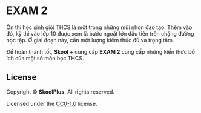 # EXAM 2

Ôn thi học sinh giỏi THCS là một trong những mũi nhọn đào tạo. Thêm vào đó, kỳ thi vào lớp 10 được xem là bước ngoặt lớn đầu tiên trên chặng đường học tập. Ở giai đoạn này, cần một lượng kiếm thức đủ và trọng tâm.

Để hoàn thành tốt, **Skool +** cung cấp **EXAM 2** cung cấp những kiến thức bổ ích của một số môn học THCS.

## License
Copyright &copy; **SkoolPlus**. All rights reserved.

Licensed under the [CC0-1.0](LICENSE) license.
